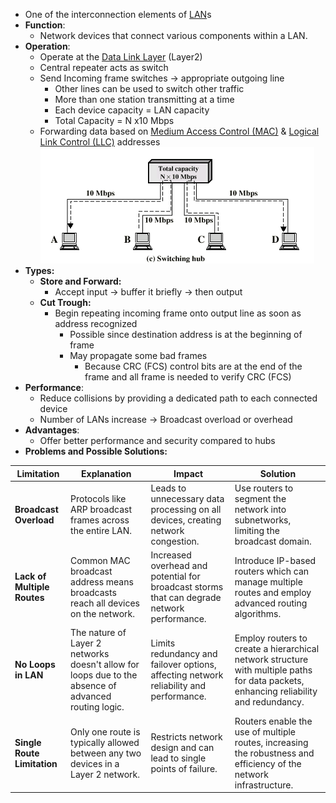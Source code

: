 - One of the interconnection elements of [LAN](LAN.md)s
- **Function**: 
	- Network devices that connect various components within a LAN.
- **Operation**: 
	- Operate at the [Data Link Layer](Data%20Link%20Layer.md) (Layer2)
	- Central repeater acts as switch
	- Send Incoming frame switches -> appropriate outgoing line
		- Other lines can be used to switch other traffic
		- More than one station transmitting at a time
		- Each device capacity = LAN capacity
		- Total Capacity = N x10 Mbps
	- Forwarding data based on [Medium Access Control (MAC)](Medium%20Access%20Control%20(MAC).md) & [Logical Link Control (LLC)](Logical%20Link%20Control%20(LLC).md) addresses
![](Attachments/Switches.png)
- **Types:**
	- **Store and Forward:**
		- Accept input -> buffer it briefly -> then output
	- **Cut Trough:**
		- Begin repeating incoming frame onto output line as soon as address recognized
			- Possible since destination address is at the beginning of frame
			- May propagate some bad frames
				- Because CRC (FCS) control bits are at the end of the frame and all frame is needed to verify CRC (FCS)
- **Performance**: 
	- Reduce collisions by providing a dedicated path to each connected device
	- Number of LANs increase -> Broadcast overload or overhead
- **Advantages**: 
	- Offer better performance and security compared to hubs
- **Problems and Possible  Solutions:**

| Limitation | Explanation | Impact | Solution |
|------------|-------------|--------|----------|
| **Broadcast Overload** | Protocols like ARP broadcast frames across the entire LAN. | Leads to unnecessary data processing on all devices, creating network congestion. | Use routers to segment the network into subnetworks, limiting the broadcast domain. |
| **Lack of Multiple Routes** | Common MAC broadcast address means broadcasts reach all devices on the network. | Increased overhead and potential for broadcast storms that can degrade network performance. | Introduce IP-based routers which can manage multiple routes and employ advanced routing algorithms. |
| **No Loops in LAN** | The nature of Layer 2 networks doesn't allow for loops due to the absence of advanced routing logic. | Limits redundancy and failover options, affecting network reliability and performance. | Employ routers to create a hierarchical network structure with multiple paths for data packets, enhancing reliability and redundancy. |
| **Single Route Limitation** | Only one route is typically allowed between any two devices in a Layer 2 network. | Restricts network design and can lead to single points of failure. | Routers enable the use of multiple routes, increasing the robustness and efficiency of the network infrastructure. |
